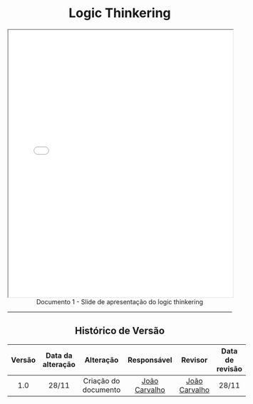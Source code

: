 [//]: # (** Projetos - Período 2024.2)

<center>

# Logic Thinkering

</center>


<center>
<iframe src="../assets/LOGICTHINKERING.pdf" width="100%" height="600px"></iframe>
Documento 1 - Slide de apresentação do logic thinkering
</center>

---

<center>

## Histórico de Versão

</center>

<div style="margin: 0 auto; width: fit-content;">

| Versão | Data da alteração |            Alteração            |                  Responsável                   |                      Revisor                       | Data de revisão |
| :----: |:-----------------:| :-----------------------------: |:----------------------------------------------:| :------------------------------------------------: |:---------------:|
|  1.0   |       28/11       |      Criação do documento       | [João Carvalho](https://github.com/joaoseisei) |  [João Carvalho](https://github.com/joaoseisei)                                                  |      28/11      |

</div>


[//]: # (Segue a lista de projetos desse período letivo:)

[//]: # ()
[//]: # (    • G1 até 13 membros)

[//]: # (    • Projeto G1 - Jogo, baseado em qualquer jogo para inspiração, podendo ser em versão site, desktop ou aplicativo móvel.)

[//]: # (    • Não usar o nome do jogo real. A ideia é usar o nome G1_Jogo mesmo, e apenas se basear em um jogo conhecido para fins de identificar público-alvo, principais funcionalidades, dentre outros detalhes.)

[//]: # ()
[//]: # (    • G2 até 13 membros)

[//]: # (    • Projeto G2 - Brechó, baseado em qualquer tipo de produto, podendo ser em versão site, desktop ou aplicativo móvel.)

[//]: # (    • Não usar o nome de um comércio / uma empresa real. A ideia é usar o nome G2_Brechó mesmo, e apenas se basear em algo conhecido para fins de identificar público-alvo, principais funcionalidades, dentre outros detalhes.)

[//]: # ()
[//]: # (    • G3 até 13 membros)

[//]: # (    • Projeto G3 - Aprender, baseado em qualquer viés educacional, podendo ser em versão site, desktop ou aplicativo móvel.)

[//]: # (    • Não usar o nome de algo real &#40;instituição, escola, curso ou outro&#41;. A ideia é usar o nome G3_Aprender mesmo, e apenas se basear em algo conhecido para fins de identificar público-alvo, principais funcionalidades, dentre outros detalhes.)

[//]: # ()
[//]: # (    • G4 até 13 membros)

[//]: # (    • Projeto G4 - Esporte, baseado em qualquer esporte ou conjunto de esportes, podendo ser em versão site, desktop ou aplicativo móvel. Aqui, a dica é ser algo de cunho informativo sobre um esporte ou conjunto de esportes relacionados.)

[//]: # (    • Não usar o nome de algo real &#40;clube, academia, ou outro&#41;. A ideia é usar o nome G4_Esporte mesmo, e apenas se basear em algo conhecido para fins de identificar público-alvo, principais funcionalidades, dentre outros detalhes.)

[//]: # ()
[//]: # (    • G5 até 13 membros)

[//]: # (    • Projeto G5 - Turismo, baseado em qualquer contexto turístico, podendo ser em versão site, desktop ou aplicativo móvel. Aqui, a dica é ser algo de cunho informativo sobre um País/uma cidade ou sobre eventos de uma região ou sobre uma festa típica regional...)

[//]: # (    • Não usar o nome de algo real &#40;agência de turismo, teatro, museu, ou outro&#41;. A ideia é usar o nome G5_Turismo mesmo, e apenas se basear em algo conhecido para fins de identificar público-alvo, principais funcionalidades, dentre outros detalhes.)

[//]: # ()
[//]: # (    • G6 até 13 membros)

[//]: # (    • Projeto G6 - Agenda, baseado em qualquer contexto, podendo ser em versão site, desktop ou aplicativo móvel. Aqui, espera-se um software para agendamento de eventos em qualquer contexto de interesse da equipe.)

[//]: # (    • Não usar o nome de algo real. A ideia é usar o nome G6_Agenda mesmo, e apenas se basear em algo conhecido para fins de identificar público-alvo, principais funcionalidades, dentre outros detalhes.)

[//]: # ()
[//]: # (    • G7 até 13 membros)

[//]: # (    • Projeto G7 - Entrega, baseado em qualquer contexto de entrega &#40;delivery&#41;, podendo ser em versão site, desktop ou aplicativo móvel.)

[//]: # (    • Não usar o nome de algo real &#40;ifood, ou outro&#41;. A ideia é usar o nome G7_Entrega mesmo, e apenas se basear em algo conhecido para fins de identificar público-alvo, principais funcionalidades, dentre outros detalhes.)

[//]: # ()
[//]: # (    • G8 até 13 membros)

[//]: # (    • Projeto G8 - Aluguel, baseado em qualquer contexto de aluguel, podendo ser em versão site, desktop ou aplicativo móvel. Uma ideia seria aluguel de materiais esportivos para uso no Lago Paranoá. : &#41;)

[//]: # (    • Não usar o nome de algo real &#40;imobiliária conhecida, empresa de aluguel de carros conhecida, ou outro&#41;. A ideia é usar o nome G8_Aluguel mesmo, e apenas se basear em algo conhecido para fins de identificar público-alvo, principais funcionalidades, dentre outros detalhes.)

[//]: # ()
[//]: # (    • G9 até 13 membros)

[//]: # (    • Projeto G9 - Circo, baseado em qualquer contexto de arte circense, podendo ser em versão site, desktop ou aplicativo móvel. Aqui, a dica é ser algo de cunho informativo sobre arte circense, como praticar, onde há treino, dentre outros.)

[//]: # (    • Não usar o nome de algo real &#40;circo conhecido, escola conhecida, show conhecido ou outro&#41;. A ideia é usar o nome G9_Circo mesmo, e apenas se basear em algo conhecido para fins de identificar público-alvo, principais funcionalidades, dentre outros detalhes.)

[//]: # ()
[//]: # (    • G10 até 13 membros)

[//]: # (    • Projeto G10 - Recomendação, baseado em qualquer contexto, podendo ser em versão site, desktop ou aplicativo móvel. Aqui, espera-se um software para recomendação de conteúdo em qualquer contexto de interesse da equipe.)

[//]: # (    • Não usar o nome de algo real. A ideia é usar o nome G10_Recomendação mesmo, e apenas se basear em algo conhecido para fins de identificar público-alvo, principais funcionalidades, dentre outros detalhes.)

[//]: # ()
[//]: # (OBS: Caso existam novos matriculados na disciplina, acima de 130 alunos, novos projetos serão propostos pela professora. Portanto, nesses casos, conversar com a professora na época.)